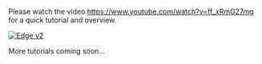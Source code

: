 Please watch the video <https://www.youtube.com/watch?v=ff_xRmG27mg> for a quick tutorial and overview. 

[![Edge v2](http://img.youtube.com/vi/ff_xRmG27mg/0.jpg)](http://www.youtube.com/watch?v=ff_xRmG27mg)

More tutorials coming soon...
